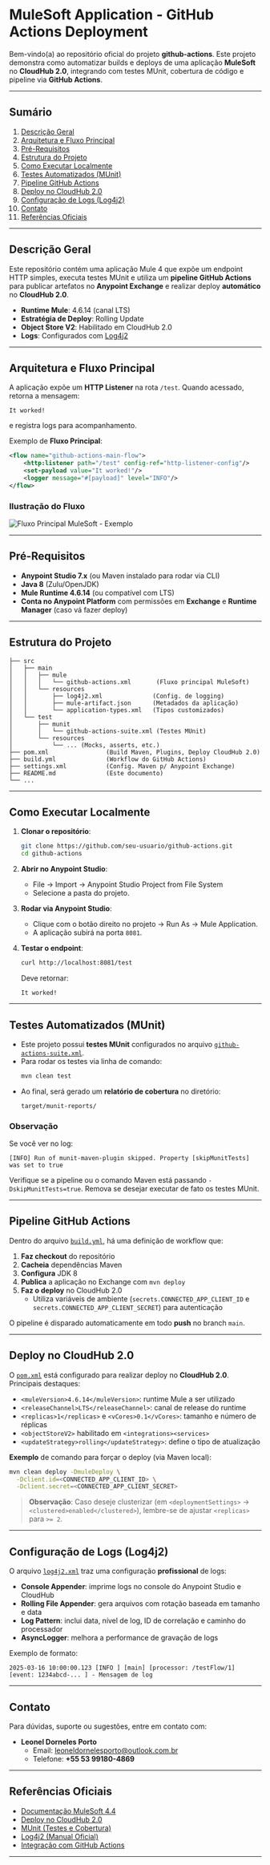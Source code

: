 # MuleSoft Application - GitHub Actions Deployment
Bem-vindo(a) ao repositório oficial do projeto **github-actions**. Este projeto demonstra como automatizar builds e deploys de uma aplicação **MuleSoft** no **CloudHub 2.0**, integrando com testes MUnit, cobertura de código e pipeline via **GitHub Actions**.

---

## Sumário

1. [Descrição Geral](#descrição-geral)  
2. [Arquitetura e Fluxo Principal](#arquitetura-e-fluxo-principal)  
3. [Pré-Requisitos](#pré-requisitos)  
4. [Estrutura do Projeto](#estrutura-do-projeto)  
5. [Como Executar Localmente](#como-executar-localmente)  
6. [Testes Automatizados (MUnit)](#testes-automatizados-munit)  
7. [Pipeline GitHub Actions](#pipeline-github-actions)  
8. [Deploy no CloudHub 2.0](#deploy-no-cloudhub-20)  
9. [Configuração de Logs (Log4j2)](#configuração-de-logs-log4j2)  
10. [Contato](#contato)  
11. [Referências Oficiais](#referências-oficiais)

---

## Descrição Geral
Este repositório contém uma aplicação Mule 4 que expõe um endpoint HTTP simples, executa testes MUnit e utiliza um **pipeline GitHub Actions** para publicar artefatos no **Anypoint Exchange** e realizar deploy **automático** no **CloudHub 2.0**.

- **Runtime Mule**: 4.6.14 (canal LTS)  
- **Estratégia de Deploy**: Rolling Update  
- **Object Store V2**: Habilitado em CloudHub 2.0  
- **Logs**: Configurados com [Log4j2](log4j2.xml)  

---

## Arquitetura e Fluxo Principal
A aplicação expõe um **HTTP Listener** na rota `/test`. Quando acessado, retorna a mensagem:
```
It worked!
```
e registra logs para acompanhamento.

Exemplo de **Fluxo Principal**:
```xml
<flow name="github-actions-main-flow">
    <http:listener path="/test" config-ref="http-listener-config"/>
    <set-payload value="It worked!"/>
    <logger message="#[payload]" level="INFO"/>
</flow>
```

### Ilustração do Fluxo
![Fluxo Principal MuleSoft - Exemplo](image.png)

---

## Pré-Requisitos
- **Anypoint Studio 7.x** (ou Maven instalado para rodar via CLI)
- **Java 8** (Zulu/OpenJDK)  
- **Mule Runtime 4.6.14** (ou compatível com LTS)  
- **Conta no Anypoint Platform** com permissões em **Exchange** e **Runtime Manager** (caso vá fazer deploy)

---

## Estrutura do Projeto

```
├── src
│   ├── main
│   │   ├── mule
│   │   │   └── github-actions.xml       (Fluxo principal MuleSoft)
│   │   └── resources
│   │       ├── log4j2.xml              (Config. de logging)
│   │       ├── mule-artifact.json      (Metadados da aplicação)
│   │       └── application-types.xml   (Tipos customizados)
│   └── test
│       ├── munit
│       │   └── github-actions-suite.xml (Testes MUnit)
│       └── resources
│           └── ... (Mocks, asserts, etc.)
├── pom.xml                (Build Maven, Plugins, Deploy CloudHub 2.0)
├── build.yml              (Workflow do GitHub Actions)
├── settings.xml           (Config. Maven p/ Anypoint Exchange)
├── README.md              (Este documento)
└── ...
```

---

## Como Executar Localmente

1. **Clonar o repositório**:
   ```bash
   git clone https://github.com/seu-usuario/github-actions.git
   cd github-actions
   ```

2. **Abrir no Anypoint Studio**:  
   - File → Import → Anypoint Studio Project from File System  
   - Selecione a pasta do projeto.

3. **Rodar via Anypoint Studio**:  
   - Clique com o botão direito no projeto → Run As → Mule Application.  
   - A aplicação subirá na porta `8081`.

4. **Testar o endpoint**:
   ```bash
   curl http://localhost:8081/test
   ```
   Deve retornar:
   ```
   It worked!
   ```

---

## Testes Automatizados (MUnit)

- Este projeto possui **testes MUnit** configurados no arquivo [`github-actions-suite.xml`](github-actions-suite.xml).
- Para rodar os testes via linha de comando:
  ```bash
  mvn clean test
  ```
- Ao final, será gerado um **relatório de cobertura** no diretório:
  ```
  target/munit-reports/
  ```

### Observação
Se você ver no log:  
```
[INFO] Run of munit-maven-plugin skipped. Property [skipMunitTests] was set to true
```
Verifique se a pipeline ou o comando Maven está passando `-DskipMunitTests=true`. Remova se desejar executar de fato os testes MUnit.

---

## Pipeline GitHub Actions

Dentro do arquivo [`build.yml`](build.yml), há uma definição de workflow que:

1. **Faz checkout** do repositório  
2. **Cacheia** dependências Maven  
3. **Configura** JDK 8  
4. **Publica** a aplicação no Exchange com `mvn deploy`  
5. **Faz o deploy** no CloudHub 2.0  
   - Utiliza variáveis de ambiente (`secrets.CONNECTED_APP_CLIENT_ID` e `secrets.CONNECTED_APP_CLIENT_SECRET`) para autenticação

O pipeline é disparado automaticamente em todo **push** no branch `main`.

---

## Deploy no CloudHub 2.0

O [`pom.xml`](pom.xml) está configurado para realizar deploy no **CloudHub 2.0**. Principais destaques:

- `<muleVersion>4.6.14</muleVersion>`: runtime Mule a ser utilizado  
- `<releaseChannel>LTS</releaseChannel>`: canal de release do runtime  
- `<replicas>1</replicas>` e `<vCores>0.1</vCores>`: tamanho e número de réplicas  
- `<objectStoreV2>` habilitado em `<integrations><services>`  
- `<updateStrategy>rolling</updateStrategy>`: define o tipo de atualização

**Exemplo** de comando para forçar o deploy (via Maven local):
```bash
mvn clean deploy -DmuleDeploy \
  -Dclient.id=<CONNECTED_APP_CLIENT_ID> \
  -Dclient.secret=<CONNECTED_APP_CLIENT_SECRET>
```

> **Observação**: Caso deseje clusterizar (em `<deploymentSettings>` → `<clustered>enabled</clustered>`), lembre-se de ajustar `<replicas>` para `>= 2`.

---

## Configuração de Logs (Log4j2)

O arquivo [`log4j2.xml`](log4j2.xml) traz uma configuração **profissional** de logs:

- **Console Appender**: imprime logs no console do Anypoint Studio e CloudHub  
- **Rolling File Appender**: gera arquivos com rotação baseada em tamanho e data  
- **Log Pattern**: inclui data, nível de log, ID de correlação e caminho do processador  
- **AsyncLogger**: melhora a performance de gravação de logs

Exemplo de formato:
```
2025-03-16 10:00:00.123 [INFO ] [main] [processor: /testFlow/1] [event: 1234abcd-... ] - Mensagem de log
```

---

## Contato

Para dúvidas, suporte ou sugestões, entre em contato com:

- **Leonel Dorneles Porto**  
  - Email: [leoneldornelesporto@outlook.com.br](mailto:leoneldornelesporto@outlook.com.br)  
  - Telefone: **+55 53 99180-4869**  

---

## Referências Oficiais
- [Documentação MuleSoft 4.4](https://docs.mulesoft.com/mule-runtime/4.4/)  
- [Deploy no CloudHub 2.0](https://docs.mulesoft.com/runtime-manager/deploying-to-cloudhub-2)  
- [MUnit (Testes e Cobertura)](https://docs.mulesoft.com/munit/)  
- [Log4j2 (Manual Oficial)](https://logging.apache.org/log4j/2.x/manual/)  
- [Integração com GitHub Actions](https://docs.github.com/en/actions)

---